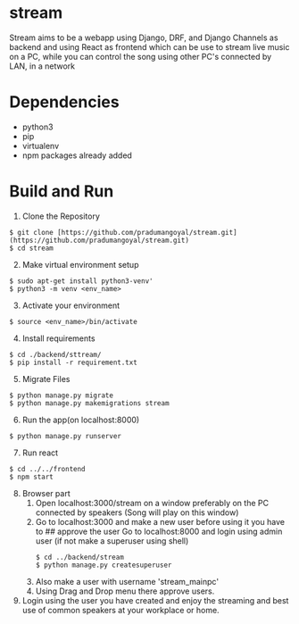 # stream

Stream aims to be a webapp using Django, DRF, and Django Channels as backend and using React as frontend which can be use to stream live music on a PC, while you can control the song using other PC's connected by LAN, in a network

# Dependencies

* python3
* pip
* virtualenv
* npm packages already added

# Build and Run

1. Clone the Repository
```shell
$ git clone [https://github.com/pradumangoyal/stream.git](https://github.com/pradumangoyal/stream.git)
$ cd stream
```
2. Make virtual environment setup
```shell
$ sudo apt-get install python3-venv'
$ python3 -m venv <env_name>
```
3. Activate your environment
```shell
$ source <env_name>/bin/activate
```
4. Install requirements
```shell
$ cd ./backend/sttream/
$ pip install -r requirement.txt
```
5. Migrate Files
```shell
$ python manage.py migrate
$ python manage.py makemigrations stream
```
6. Run the app(on localhost:8000)
```shell
$ python manage.py runserver
```
7. Run react
```shell
$ cd ../../frontend
$ npm start
```
8. Browser part
    1. Open localhost:3000/stream on a window preferably on the PC connected by speakers (Song will play on this window)
    2. Go to localhost:3000 and make a new user before using it you have to ## approve the user
        Go to localhost:8000 and login using admin user (if not make a superuser using shell)
        ```shell
        $ cd ../backend/stream
        $ python manage.py createsuperuser
        ```
    2. Also make a user with username 'stream_mainpc'
    3. Using Drag and Drop menu there approve users.
 3. Login using the user you have created and enjoy the streaming and best use of common speakers at your workplace or home.

